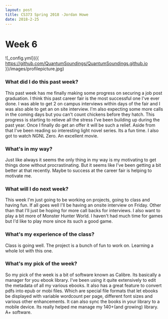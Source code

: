 ```yaml
---
layout: post
title: CS373 Spring 2018 -Jordan Howe
date: 2018-2-25
---
```


# Week 6
![_config.yml]({{ https://github.com/QuantumSoundings/QuantumSoundings.github.io }}/images/profilepicture.jpg)

### What did I do this past week?
This past week has me finally making some progress on securing a job post graduation. I think this past career fair is the most successful one I've ever done. I was able to get 2 on campus interviews within days of the fair and I was also able to get an on site interview. I'm also expecting some more calls in the coming days but you can't count chickens before they hatch. This progress is starting to relieve all the stress I've been building up during the past year. Once I finally do get an offer it will be such a relief. Aside from that I've been reading so interesting light novel series. Its a fun time. I also got to watch NGNL Zero. An excellent movie.

### What's in my way?
Just like always it seems the only thing in my way is my motivating to get things done without procrastinating. But it seems like I've been getting a bit better at that recently. Maybe to success at the career fair is helping to motivate me.

### What will I do next week?
This week I'm just going to be working on projects, going to class and having fun. If all goes well I'll be having an onsite interview on Friday. Other than that I'll just be hoping for more call backs for interviews. I also want to play a bit more of Monster Hunter World. I haven't had much time for games but I'd like to play more since its such a good game.

### What's my experience of the class?
Class is going well. The project is a bunch of fun to work on. Learning a whole lot with this one.

### What's my pick of the week?
So my pick of the week is a bit of software known as Calibre. Its basically a manager for you ebook library. I've been using it quite extensively to edit the metadata of all my various ebooks. It also has a great feature to convert pdfs into epub or mobi files. Which are special file formats that let ebooks be displayed with variable wordcount per page, different font sizes and various other enhancements. It can also sync the books in your library to a mobile device. Its really helped me manage my 140+(and growing) library. A+ software.
